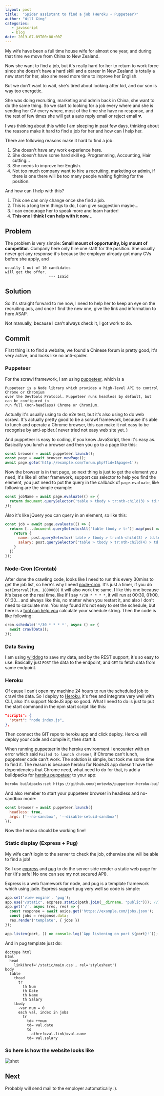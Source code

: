 ```yaml
---
layout: post
title:  "Spider assistant to find a job (Heroku + Puppeteer)"
author: "Will Xing"
categories:
   - javascript
   - blog
date: 2019-07-09T00:00:00Z
---
```


My wife have been a full time house wife for almost one year, and during that time we move from China to New Zealand.

Now she want to find a job, but it's really hard for her to return to work force since she doesn't have a hard skill and a career in New Zealand is totally a new start for her, also she need more time to improve her English.

But we don't want to wait, she's tired about looking after kid, and our son is way too energetic.

She was doing recruiting, marketing and admin back in China, she want to do the same thing. So we start to looking for a job every where and she is sending her CV every where, most of the time she have no response, and the rest of few times she will get a auto reply email or reject email 💔.

I was thinking about this while I am sleeping in past few days, thinking about the reasons make it hard to find a job for her and how can I help her.

There are following reasons make it hard to find a job:
1. She doesn't have any work experience here.
2. She doesn't have some hard skill eg. Programming, Accounting, Hair cutting...
3. She needs to improve her English.
3. Not too much company want to hire a recruiting, marketing or admin, if there is one there will be too many people waiting fighting for the position.

And how can I help with this?
1. This one can only change once she find a job.
2. This is a long term things to do, I can give suggestion maybe...
3. I can encourage her to speak more and learn harder!
4. **This one I think I can help with it now...**

## Problem

The problem is very simple: **Small mount of opportunity, big mount of competitor**. Company here only hire one staff for the position. She usually never get any response it's because the employer already got many CVs before she apply, and
```
usually 1 out of 10 candidates
will get the offer.
                    --- Isaid
```

## Solution

So it's straight forward to me now, I need to help her to keep an eye on the recruiting ads, and once I find the new one, give the link and information to here ASAP.

Not manually, because I can't always check it, I got work to do.

## Commit

First thing is to find a website, we found a Chinese forum is pretty good, it's very active, and looks like no anti-spider.

### Puppeteer

For the scrawl framework, I am using [puppeteer](https://github.com/GoogleChrome/puppeteer), which is a

    Puppeteer is a Node library which provides a high-level API to control Chrome or Chromium
    over the DevTools Protocol. Puppeteer runs headless by default, but can be configured to
    run full (non-headless) Chrome or Chromium.

Actually it's usually using to do e2e test, but it's also using to do web scrawl. It's actually pretty good to be a scrawl framework, because it's able to lunch and operate a Chrome browser, this can make it not easy to be recognise by anti-spider.( never tried not easy web site yet. )

And puppeteer is easy to coding, if you know JavaScript, then it's easy as. Basically you lunch a browser and then you go to a page like this:

```js
const browser = await puppeteer.launch();
const page = await browser.newPage();
await page.goto('http://example.com/forum.php?fid=1&page=1');
```

Now the browser is in that page, so next thing is just to get the element you need, it's like all other framework, support css selector to help you find the element, you just need to put the query in the callback of `page.evaluate`, like following are the simple example:

```js
const jobName = await page.evaluate(() => {
  return document.querySelector('table > tbody > tr:nth-child(3) > td.td-content').innerHTML;
});
```

Also it's like jQuery you can query in an element, so like this:

```js
const job = await page.evaluate(() => {
  return [...document.querySelectorAll('table tbody > tr')].map(post => {
    return {
      name: post.querySelector('table > tbody > tr:nth-child(3) > td.td-content').innerHTML;
      salary: post.querySelector('table > tbody > tr:nth-child(4) > td.td-content').innerHTML;
    }
  })
});
```

### Node-Cron (Crontab)

After done the crawling code, looks like I need to run this every 30mins to get the job list, so here's why I need [node-cron](https://www.npmjs.com/package/node-cron). It's just a timer, if you do `setInterval(fun, 1800000)` it will also work the same. I like this one because it's base on the real time, like if I say `*/30 * * * *`, it will run at 00:30, 01:00, 01:30... and always like this, no matter when you restart it, and also I don't need to calculate mm. You may found it's not easy to set the schedule, but here is a [tool can help you](https://crontab.guru/) calculate your schedule string. Then the code is like following:

```js
cron.schedule('*/30 * * * *', async () => {
  await crawlData();
});
```

### Data Saving

I am using [wilddog](wilddog.com) to save my data, and by the REST support, it's so easy to use. Basically just `POST` the data to the endpoint, and `GET` to fetch data from same endpoint.

### Heroku

Of cause I can't open my machine 24 hours to run the scheduled job to crawl the data. So I deploy to [Heroku](heroku.com), it's free and integrate very well with CLI, also it's support NodeJS app so good. What I need to do is just to put the start command in the npm start script like this:

```json
"scripts": {
  "start": "node index.js",
},
```

Then connect the GIT repo to heroku app and click deploy. Heroku will deploy your code and compile it, then start it.

When running puppeteer in the heroku environment I encounter with an error which said `Failed to launch chrome!`, if Chrome can't lunch, puppeteer code can't work. The solution is simple, but took me some time to find it. The reason is because heroku for NodeJS app doesn't have the dependencies that Chrome need, what need to do for that, is add a buildpacks for [heroku puppeteer](https://github.com/jontewks/puppeteer-heroku-buildpack) to your app:

```bash
heroku buildpacks:set https://github.com/jontewks/puppeteer-heroku-buildpack.git
```

And also remeber to start your puppeteer browser in headless and no-sandbox mode:

```js
const browser = await puppeteer.launch({
  headless: true,
  args: ['--no-sandbox', '--disable-setuid-sandbox']
});
```

Now the heroku should be working fine!

### Static display (Express + Pug)

My wife can't login to the server to check the job, otherwise she will be able to find a job!

So I use [express](https://expressjs.com/) and [pug](https://pugjs.org) to do the server side render a static web page for her (It's safe! No one can see my not secured API).

Express is a web framework for node, and pug is a template framework which using jade. Express support pug very well so code is simple:

```js
app.set('view engine', 'pug');
app.use("/static", express.static(path.join(__dirname, "public"))); //This is the folder hosting my css file
app.get('/', async (req, res) => {
  const response = await axios.get('https://example.com/jobs.json');
  const jobs = response.data;
  res.render('template', { jobs })
});

app.listen(port, () => console.log(`App listening on port ${port}!`));
```

And in pug template just do:

```jade
doctype html
html
  head
    link(href='/static/main.css', rel='stylesheet')
body
  table
    thead
      tr
        th Num
        th Date
        th Name
        th Salary
    tbody
      -var num = 0
      each val, index in jobs
        tr
          td= ++num
          td= val.date
          td
            a(href=val.link)=val.name
          td= val.salary
```

### So here is how the website looks like

![shot](/assets/images/jobdata.png)

## Next

Probably will send mail to the employer automatically :).